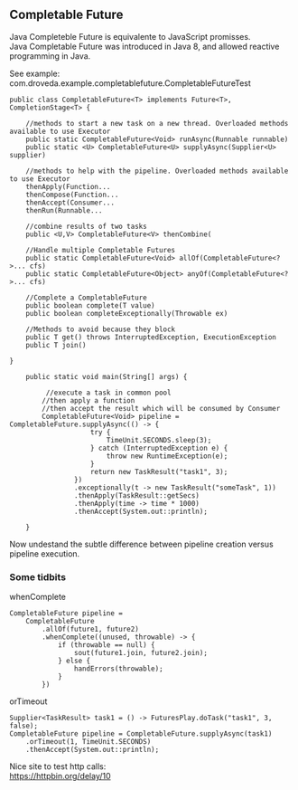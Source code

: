 ## Completable Future

Java Completeble Future is equivalente to JavaScript promisses.  
Java Completable Future was introduced in Java 8, and allowed reactive programming in Java.  

See example:  
com.droveda.example.completablefuture.CompletableFutureTest  

```
public class CompletableFuture<T> implements Future<T>, CompletionStage<T> {

    //methods to start a new task on a new thread. Overloaded methods available to use Executor
    public static CompletableFuture<Void> runAsync(Runnable runnable)
    public static <U> CompletableFuture<U> supplyAsync(Supplier<U> supplier)

    //methods to help with the pipeline. Overloaded methods available to use Executor
    thenApply(Function...
    thenCompose(Function...
    thenAccept(Consumer...
    thenRun(Runnable...

    //combine results of two tasks
    public <U,V> CompletableFuture<V> thenCombine(

    //Handle multiple Completable Futures
    public static CompletableFuture<Void> allOf(CompletableFuture<?>... cfs)
    public static CompletableFuture<Object> anyOf(CompletableFuture<?>... cfs)

    //Complete a CompletableFuture
    public boolean complete(T value)
    public boolean completeExceptionally(Throwable ex)

    //Methods to avoid because they block
    public T get() throws InterruptedException, ExecutionException
    public T join()

}
```


```
    public static void main(String[] args) {

         //execute a task in common pool
        //then apply a function
        //then accept the result which will be consumed by Consumer
        CompletableFuture<Void> pipeline = CompletableFuture.supplyAsync(() -> {
                    try {
                        TimeUnit.SECONDS.sleep(3);
                    } catch (InterruptedException e) {
                        throw new RuntimeException(e);
                    }
                    return new TaskResult("task1", 3);
                })
                .exceptionally(t -> new TaskResult("someTask", 1))
                .thenApply(TaskResult::getSecs)
                .thenApply(time -> time * 1000)
                .thenAccept(System.out::println);

    }
```
Now undestand the subtle difference between pipeline creation versus pipeline execution.  


### Some tidbits
whenComplete  

```
CompletableFuture pipeline =
    CompletableFuture
        .allOf(future1, future2)
        .whenComplete((unused, throwable) -> {
            if (throwable == null) {
                sout(future1.join, future2.join);
            } else {
                handErrors(throwable);
            }
        })
```

orTimeout  
```
Supplier<TaskResult> task1 = () -> FuturesPlay.doTask("task1", 3, false);
CompletableFuture pipeline = CompletableFuture.supplyAsync(task1)
    .orTimeout(1, TimeUnit.SECONDS)
    .thenAccept(System.out::println);

```


Nice site to test http calls:  
https://httpbin.org/delay/10  